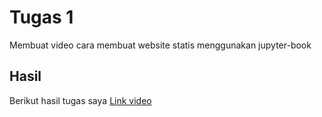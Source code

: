 # Tugas 1

Membuat video cara membuat website statis menggunakan jupyter-book

## Hasil
Berikut hasil tugas saya
[Link video](https://youtu.be/1lSw1kcI2Vc?si=wvmWQzVVJ7nfyizO)

